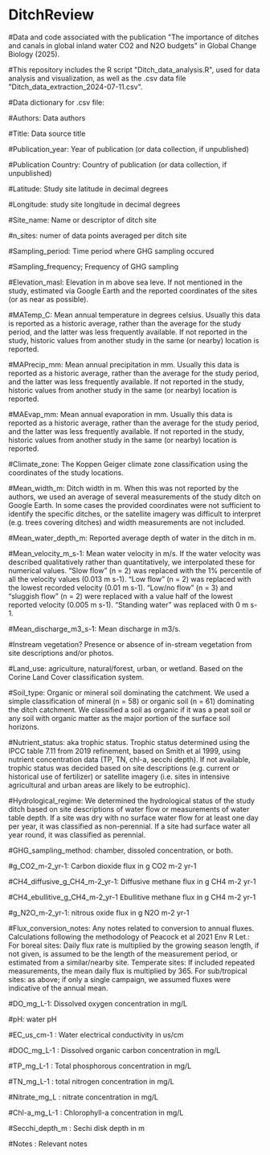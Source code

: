 # DitchReview

#Data and code associated with the publication "The importance of ditches and canals in global inland water CO2 and N2O budgets" in Global Change Biology (2025). 

#This repository includes the R script "Ditch_data_analysis.R", used for data analysis and visualization, as well as the .csv data file "Ditch_data_extraction_2024-07-11.csv". 

#Data dictionary for .csv file: 

#Authors: Data authors

#Title: Data source title	

#Publication_year: Year of publication (or data collection, if unpublished)	

#Publication	Country: Country of publication (or data collection, if unpublished)

#Latitude: Study site latitude in decimal degrees	

#Longitude: study site longitude in decimal degrees	

#Site_name: Name or descriptor of ditch site	

#n_sites: numer of data points averaged per ditch site	

#Sampling_period: Time period where GHG sampling occured	

#Sampling_frequency; Frequency of GHG sampling	

#Elevation_masl: Elevation in m above sea leve. If not mentioned in the study, estimated via Google Earth and the reported coordinates of the sites (or as near as possible). 	

#MATemp_C: Mean annual temperature in degrees celsius. Usually this data is reported as a historic average, rather than the average for the study period, and the latter was less frequently available. If not reported in the study, historic values from another study in the same (or nearby) location is reported. 	

#MAPrecip_mm: Mean annual precipitation in mm. Usually this data is reported as a historic average, rather than the average for the study period, and the latter was less frequently available. If not reported in the study, historic values from another study in the same (or nearby) location is reported.

#MAEvap_mm: Mean annual evaporation in mm. Usually this data is reported as a historic average, rather than the average for the study period, and the latter was less frequently available. If not reported in the study, historic values from another study in the same (or nearby) location is reported.

#Climate_zone: The Koppen Geiger climate zone classification using the coordinates of the study locations. 	

#Mean_width_m: Ditch width in m. When this was not reported by the authors, we used an average of several measurements of the study ditch on Google Earth. In some cases the provided coordinates were not sufficient to identify the specific ditches, or the satellite imagery was difficult to interpret (e.g. trees covering ditches) and width measurements are not included.	

#Mean_water_depth_m: Reported average depth of water in the ditch in m.	

#Mean_velocity_m_s-1: Mean water velocity in m/s. If the water velocity was described qualitatively rather than quantitatively, we interpolated these for numerical values. “Slow flow” (n = 2) was replaced with the 1% percentile of all the velocity values (0.013 m s-1). “Low flow” (n = 2) was replaced with the lowest recorded velocity (0.01 m s-1). “Low/no flow” (n = 3) and “sluggish flow” (n = 2) were replaced with a value half of the lowest reported velocity (0.005 m s-1). “Standing  water” was replaced with 0 m s-1. 	

#Mean_discharge_m3_s-1: Mean discharge in m3/s. 

#Instream vegetation? Presence or absence of in-stream vegetation from site descriptions and/or photos. 	

#Land_use: agriculture, natural/forest, urban, or wetland. Based on the Corine Land Cover classification system.

#Soil_type: Organic or mineral soil dominating the catchment. We used a simple classification of mineral (n = 58) or organic soil (n = 61) dominating the ditch catchment. We classified a soil as organic if it was a peat soil or any soil with organic matter as the major portion of the surface soil horizons. 	

#Nutrient_status: aka trophic status. Trophic status determined using the IPCC table 7.11 from 2019 refinement, based on Smith et al 1999, using nutrient concentration data (TP, TN, chl-a, secchi depth). If not available, trophic status was decided based on site descriptions (e.g. current or historical use of fertilizer) or satellite imagery (i.e. sites in intensive agricultural and urban areas are likely to be eutrophic).	

#Hydrological_regime: We determined the hydrological status of the study ditch based on site descriptions of water flow or measurements of water table depth. If a site was dry with no surface water flow for at least one day per year, it was classified as non-perennial. If a site had surface water all year round, it was classified as perennial.   

#GHG_sampling_method: chamber, dissoled concentration, or both. 	

#g_CO2_m-2_yr-1: Carbon dioxide flux in g CO2 m-2 yr-1

#CH4_diffusive_g_CH4_m-2_yr-1: Diffusive methane flux in g CH4 m-2 yr-1

#CH4_ebullitive_g_CH4_m-2_yr-1	Ebullitive methane flux in g CH4 m-2 yr-1

#g_N2O_m-2_yr-1: nitrous oxide flux in g N2O m-2 yr-1	

#Flux_conversion_notes: Any notes related to conversion to annual fluxes. Calculations following the methodology of Peacock et al 2021 Env R Let.: For boreal sites: Daily flux rate is multiplied by the growing season length, if not given, is assumed to be the length of the measurement period, or estimated from a similar/nearby site. Temperate sites: If included repeated measurements, the mean daily flux is multiplied by 365. For sub/tropical sites: as above; if only a single campaign, we assumed fluxes were indicative of the annual mean. 

#DO_mg_L-1: Dissolved oxygen concentration in mg/L	

#pH: water pH	

#EC_us_cm-1	: Water electrical conductivity in us/cm

#DOC_mg_L-1	: Dissolved organic carbon concentration in mg/L

#TP_mg_L-1	: Total phosphorous concentration in mg/L

#TN_mg_L-1	: total nitrogen concentration in mg/L

#Nitrate_mg_L	: nitrate concentration in mg/L

#Chl-a_mg_L-1	: Chlorophyll-a concentration in mg/L

#Secchi_depth_m	: Sechi disk depth in m

#Notes : Relevant notes









